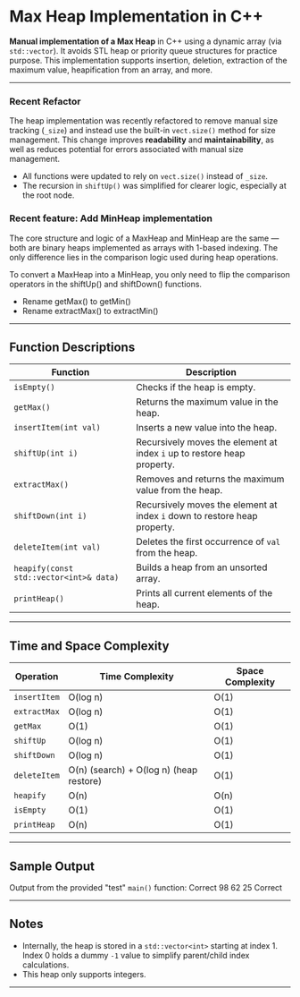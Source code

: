 # Max Heap Implementation in C++

**Manual implementation of a Max Heap** in C++ using a dynamic array (via `std::vector`). It avoids STL heap or priority queue structures for practice purpose. This implementation supports insertion, deletion, extraction of the maximum value, heapification from an array, and more.

---
### Recent Refactor

The heap implementation was recently refactored to remove manual size tracking (`_size`) and instead use the built-in `vect.size()` method for size management. This change improves **readability** and **maintainability**, as well as reduces potential for errors associated with manual size management.

- All functions were updated to rely on `vect.size()` instead of `_size`.
- The recursion in `shiftUp()` was simplified for clearer logic, especially at the root node.

### Recent feature: Add MinHeap implementation
The core structure and logic of a MaxHeap and MinHeap are the same — both are binary heaps implemented as arrays with 1-based indexing. The only difference lies in the comparison logic used during heap operations.

To convert a MaxHeap into a MinHeap, you only need to flip the comparison operators in the shiftUp() and shiftDown() functions.

- Rename getMax() to getMin()
- Rename extractMax() to extractMin()
---

## Function Descriptions

| Function | Description |
|----------|-------------|
| `isEmpty()` | Checks if the heap is empty. |
| `getMax()` | Returns the maximum value in the heap. |
| `insertItem(int val)` | Inserts a new value into the heap. |
| `shiftUp(int i)` | Recursively moves the element at index `i` up to restore heap property. |
| `extractMax()` | Removes and returns the maximum value from the heap. |
| `shiftDown(int i)` | Recursively moves the element at index `i` down to restore heap property. |
| `deleteItem(int val)` | Deletes the first occurrence of `val` from the heap. |
| `heapify(const std::vector<int>& data)` | Builds a heap from an unsorted array. |
| `printHeap()` | Prints all current elements of the heap. |

---

## Time and Space Complexity

| Operation | Time Complexity | Space Complexity |
|-----------|------------------|------------------|
| `insertItem` | O(log n) | O(1) |
| `extractMax` | O(log n) | O(1) |
| `getMax` | O(1) | O(1) |
| `shiftUp` | O(log n) | O(1) |
| `shiftDown` | O(log n) | O(1) |
| `deleteItem` | O(n) (search) + O(log n) (heap restore) | O(1) |
| `heapify` | O(n) | O(n) |
| `isEmpty` | O(1) | O(1) |
| `printHeap` | O(n) | O(1) |

---

## Sample Output

Output from the provided "test" `main()` function:
Correct 98 62 25 Correct

---

## Notes

- Internally, the heap is stored in a `std::vector<int>` starting at index 1. Index 0 holds a dummy `-1` value to simplify parent/child index calculations.
- This heap only supports integers.
---
